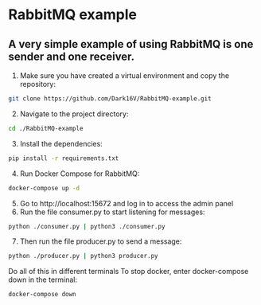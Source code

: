 # RabbitMQ example
## A very simple example of using RabbitMQ is one sender and one receiver.

1. Make sure you have created a virtual environment and copy the repository:
```bash
git clone https://github.com/Dark16V/RabbitMQ-example.git
```
2. Navigate to the project directory:
```bash
cd ./RabbitMQ-example
```
3. Install the dependencies:
```bash
pip install -r requirements.txt
```
4. Run Docker Compose for RabbitMQ:
```bash
docker-compose up -d
```
5. Go to http://localhost:15672 and log in to access the admin panel
6. Run the file consumer.py to start listening for messages:
```bash
python ./consumer.py | python3 ./consumer.py
```
7. Then run the file producer.py to send a message:
```bash
python ./producer.py | python3 producer.py
```
Do all of this in different terminals
To stop docker, enter docker-compose down in the terminal:
```bash
docker-compose down
```
